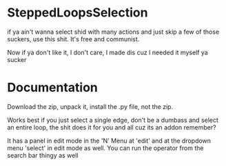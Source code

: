 # SteppedLoopsSelection
if ya ain't wanna select shid with many actions and just skip a few of those suckers, use this shit. It's free and communist.

Now if ya don't like it, I don't care, I made dis cuz I needed it myself ya sucker


# Documentation
Download the zip, unpack it, install the .py file, not the zip.

Works best if you just select a single edge, don't be a dumbass and select an entire loop, the shit does it for you and all cuz its an addon remember?

It has a panel in edit mode in the 'N' Menu at 'edit' and at the dropdown menu 'select' in edit mode as well. You can run the operator from the search bar thingy as well 
